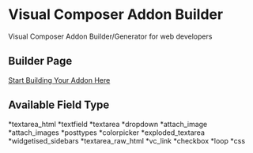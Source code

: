 # Visual Composer Addon Builder
Visual Composer Addon Builder/Generator for web developers

## Builder Page
[Start Building Your Addon Here](https://devshuvo.com/addon-generator "Visual Composer Addon Builder")

## Available Field Type
*textarea_html
*textfield
*textarea
*dropdown
*attach_image
*attach_images
*posttypes
*colorpicker
*exploded_textarea
*widgetised_sidebars
*textarea_raw_html
*vc_link
*checkbox
*loop
*css
